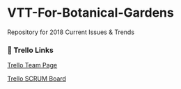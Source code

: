# VTT-For-Botanical-Gardens
Repository for 2018 Current Issues &amp; Trends

### :link: Trello Links
[Trello Team Page](https://trello.com/currentissuesandtrends2018)

[Trello SCRUM Board](https://trello.com/b/y3Ifbp6Q/vtt-scrum-board)

